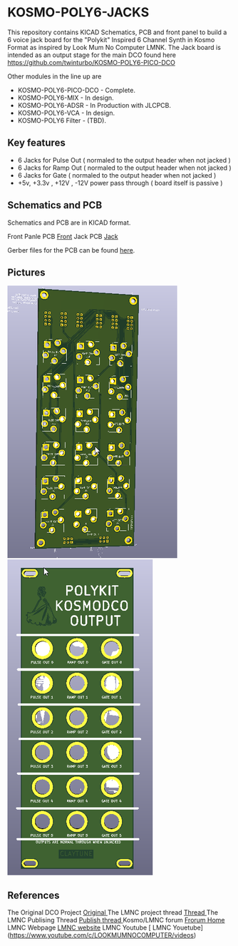 # KOSMO-POLY6-JACKS

This repository contains KICAD Schematics, PCB and front panel to build a 6 voice jack board for the "Polykit" Inspired 6 Channel Synth in Kosmo Format as inspired by Look Mum No Computer LMNK. The Jack board is intended as an output stage for the main DCO found here https://github.com/twinturbo/KOSMO-POLY6-PICO-DCO

Other modules in the line up are

- KOSMO-POLY6-PICO-DCO - Complete.
- KOSMO-POLY6-MIX - In design.
- KOSMO-POLY6-ADSR - In Production with JLCPCB.
- KOSMO-POLY6-VCA - In design.
- KOSMO-POLY6 Filter - (TBD).

## Key features

- 6 Jacks for Pulse Out ( normaled to the output header when not jacked )
- 6 Jacks for Ramp Out ( normaled to the output header when not jacked )
- 6 Jacks for Gate ( normaled to the output header when not jacked )
- +5v, +3.3v , +12V , -12V power pass through ( board itself is passive )

## Schematics and PCB
Schematics and PCB are in KICAD format.

Front Panle PCB [Front](https://github.com/twinturbo/KOSMO-POLY6-JACKS/tree/master/HARDWARE/FRONT-PANEL)
Jack PCB [Jack](https://github.com/twinturbo/KOSMO-POLY6-JACKS/tree/master/HARDWARE/JACK-BAORD)

Gerber files for the PCB can be found [here](HARDWARE\PCB-PRINTS).

## Pictures
![Kosmo DCO Jack PCB ](/Documentation/jack-pcb-V0.1.0.png)
![Kosmo DCO Jack Front Panle ](/Documentation/jack-fp-V0.1.0.png)


## References
The Original DCO Project [ Original ](https://github.com/polykit/pico-dco)
The LMNC project thread [ Thread ](https://lookmumnocomputer.discourse.group/t/kosmoing-the-polykit-dco/5878)
The LMNC Publising Thread [ Publish thread ](https://lookmumnocomputer.discourse.group/t/kosmo-poly6-releases/5962)
Kosmo/LMNC forum [ Frorum Home ](https://lookmumnocomputer.discourse.group/)
LMNC Webpage [ LMNC website](https://www.lookmumnocomputer.com/)
LMNC Youtube [ LMNC Youetube] (https://www.youtube.com/c/LOOKMUMNOCOMPUTER/videos)
